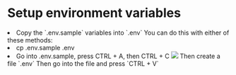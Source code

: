 # Setup environment variables

<list type="decimal">
    <li>
        Copy the `.env.sample` variables into `.env`
        You can do this with either of these methods:
        <list type="alpha-lower">
            <li>
                <procedure title="Using the terminal">
                    <code-block lang="shell">cp .env.sample .env</code-block>
                </procedure>
            </li>
            <li>
                <procedure title="Manually copy over the contents." collapsible="true" default-state="collapsed">
                    <step>
                        Go into <path>.env.sample</path>, press <shortcut>CTRL + A</shortcut>, then <shortcut>CTRL + C</shortcut>
                        <chapter title="View help image" collapsible="true">
                            <img src="copy-sample-env" border-effect="rounded">
                        </chapter>
                    </step>
                    <step>
                        Then create a file `.env`
                    </step>
                    <step>
                    Then go into the file and press `CTRL + V`
                    </step>
                </procedure>
            </li>
        </list>
    </li>
</list>